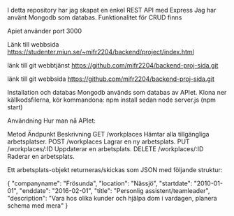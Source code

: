 I detta repository har jag skapat en enkel REST API med Express
Jag har använt Mongodb som databas. 
Funktionalitet för CRUD finns

Apiet använder port 3000

Länk till webbsida
https://studenter.miun.se/~mifr2204/backend/project/index.html

länk till git webbtjänst
https://github.com/mifr2204/backend-proj-sida.git

länk till git webbsida
https://github.com/mifr2204/backend-proj-sida.git

Installation och databas
Mongodb används som databas av APIet. 
Klona ner källkodsfilerna, kör kommandona: npm install sedan node server.js (npm start)

Användning
Hur man nå APIet:

Metod	Ändpunkt	    Beskrivning
GET	    /workplaces	    Hämtar alla tillgängliga arbetsplatser.
POST	/workplaces	    Lagrar en ny arbetsplats.
PUT	    /workplaces/:ID	Uppdaterar en arbetsplats. 
DELETE	/workplaces/:ID	Raderar en arbetsplats.


Ett arbetsplats-objekt returneras/skickas som JSON med följande struktur:

{
   "companyname": "Frösunda",
   "location": "Nässjö",
   "startdate": "2010-01-01",
   "enddate": "2016-02-01",
   "title": "Personlig assistent/teamleader",
   "description": "Vara hos olika kunder och hjälpa dom i vardagen, planera schema med mera"
}